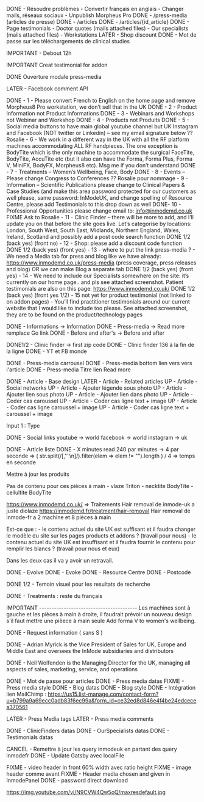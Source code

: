 DONE - Résoudre problèmes
       - Convertir français en anglais
       - Changer mails, réseaux sociaux
       - Unpublish Morpheus Pro
DONE - /press-media (articles de presse)
DONE - /articles
DONE - /articles/{id_article}
DONE - Page testimonials
       - Doctor quotes (mails attached files)
       - Our specialists (mails attached files)
       - Workstations
LATER - Shop discount
DONE - Mot de passe sur les téléchargements de clinical studies

IMPORTANT - Debout 12h

IMPORTANT Creat testimonial for addon

DONE Ouverture modale press-media

LATER - Facebook comment API

DONE - 1 - Please convert French to English on the home page and remove Morpheus8 Pro workstation, we don’t sell that in the UK
DONE - 2 - Product Information not Product Informations
DONE - 3 - Webinars and Workshops not Webinar and Workshop
DONE - 4 - Products not Produits
DONE - 5 - Social media buttons to have main global youtube channel but UK Instagram and Facebook (NOT twitter or Linkedin) – see my email signature below
?? Rosalie - 6 - We work in a different way in the UK with all the RF platform machines accommodating ALL RF handpieces. The one exception is BodyTite which is the only machine to accommodate the surgical FaceTite, BodyTite, AccuTite etc (but it also can have the Forma, Forma Plus, Forma V, MiniFX, BodyFX, Morpheus8 etc).  Msg me if you don’t understand
DONE - 7 - Treatments – Women’s Wellbeing, Face, Body
DONE - 8 - Events – Please change Congress to Conferences
?? Rosalie pour nommage - 9 - Information – Scientific Publications please change to Clinical Papers & Case Studies (and make this area password protected for our customers as well please, same password: InModeUK, and change spelling of Resource Centre, please add Testimonials to this drop down as well
DONE- 10 - Professional Opportunities please change email to: info@inmodemd.co.uk
FIXME Ask to Rosalie - 11 - Clinic Finder – there will be more to add, and I’ll update you on that before the site goes live.  Let’s categorise by locations: London, South West, South East, Midlands, Northern England, Wales, Ireland, Scotland and possibly add a post code search function
DONE 1/2 (back yes) (front no) - 12 - Shop: please add a discount code function
DONE 1/2 (back yes) (front yes) - 13 - where to put the link press-media ? - We need a Media tab for press and blog like we have already: https://www.inmodemd.co.uk/press-media (press coverage, press releases and blog) OR we can make Blog a separate tab
DONE 1/2 (back yes) (front yes) - 14 - We need to include our Specialists somewhere on the site:  it’s currently on our home page.. and pls see attached screenshot.  Patient testimonials are also on this page: https://www.inmodemd.co.uk/
DONE 1/2 (back yes) (front yes 1/2) - 15 not yet for product testimonial (not linked to on addon pages) - You’ll find practitioner testimonials around our current website that I would like to include too please.  See attached screenshot, they are to be found on the product/technology pages


DONE - Informations -> Information
DONE - Press-media -> Read more remplace Go link
DONE - Before and after's -> Before and after





DONE1/2 - Clinic finder -> first zip code
DONE - Clinic finder 136 à la fin de la ligne
DONE - YT et FB monde

DONE - Press-media carrousel
DONE - Press-media bottom lien vers vers l'article
DONE - Press-media Titre lien Read more

DONE - Article - Base design
LATER - Article - Related articles
UP - Article - Social networks
UP - Article - Ajouter légende sous photo
UP - Article - Ajouter lien sous photo
UP - Article - Ajouter lien dans photo
UP - Article - Coder cas caroussel
UP - Article - Coder cas ligne text + image
UP - Article - Coder cas ligne caroussel + image
UP - Article - Coder cas ligne text + caroussel + image 

Input 1 : Type

DONE - Social links
    youtube     -> world
    facebook    -> world
    instagram   -> uk

DONE - Article liste
DONE - X minutes read
    240 par minutes -> 4 par seconde
    =>  ( str.split(/[,'’ \n]/).filter(elem => elem != "").length ) / 4 => temps en seconde

Mettre à jour les produits

Pas de contenu pour ces pièces à main
    - vlaze       Triton
    - necktite    BodyTite
    - cellultite  BodyTite

https://www.inmodemd.co.uk/ => Traitements
Hair removal de inmode-uk a juste diolaze
https://inmodemd.fr/treatment/hair-removal
Hair removal de inmode-fr a 2 machine et 8 pièces à main

Est-ce que :
    - le contenu actuel du site UK est suffisant et il faudra changer le modèle du site sur les pages products et addons ? (travail pour nous)
    - le contenu actuel du site UK est insuffisant et il faudra fournir le contenu pour remplir les blancs ? (travail pour nous et eux)

Dans les deux cas il va y avoir un retravail.

DONE - Evolve
DONE - Evoke
DONE - Resource Centre
DONE - Postcode

DONE 1/2 - Temoin visuel pour les resultats de recherche

DONE - Treatments : reste du français

IMPORTANT ----------------------------------------
Les machines sont à gauche et les pièces à main à droite, il faudrait prévoir un nouveau design s'il faut mettre une pièece à main seule
Add forma V to women's wellbeing.

DONE - Request information ( sans S )

DONE - Adrian Myrick is the Vice President of Sales for UK, Europe and Middle East and oversees the InMode subsidiaries and distributors

DONE - Neil Wolfenden is the Managing Director for the UK, managing all aspects of sales, marketing, service, and operations

DONE - Mot de passe pour articles
DONE - Press media datas
FIXME - Press media style
DONE - Blog datas
DONE - Blog style
DONE - Intégration lien MailChimp : https://us15.list-manage.com/contact-form?u=b799a9a69ecc0adb83f6ec99a&form_id=ce32ed8d846e4f4be24edcecea370561

LATER - Press Media tags
LATER - Press media comments

DONE - ClinicFinders datas
DONE - OurSpecialists datas
DONE - Testimonials datas

CANCEL - Remettre à jour les query inmodeuk en partant des query inmodefr
DONE - Update Gatsby avec localFile

FIXME - video header in front 60% width avec ratio height
FIXME - image header comme avant
FIXME - Header media chosen and given in InmodePanel
DONE - password direct download

https://img.youtube.com/vi/N9CVW4Qw5oQ/maxresdefault.jpg
